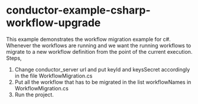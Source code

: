 # conductor-example-csharp-workflow-upgrade
This example demonstrates the workflow migration example for c#. Whenever the workflows are running and we want the running workflows to migrate to a new workflow definition from the point of the current execution.
Steps,
1. Change conductor_server url and put keyId and keysSecret accordingly in the file WorkflowMigration.cs
2. Put all the workflow that has to be migrated in the list workflowNames in WorkflowMigration.cs
3. Run the project.

